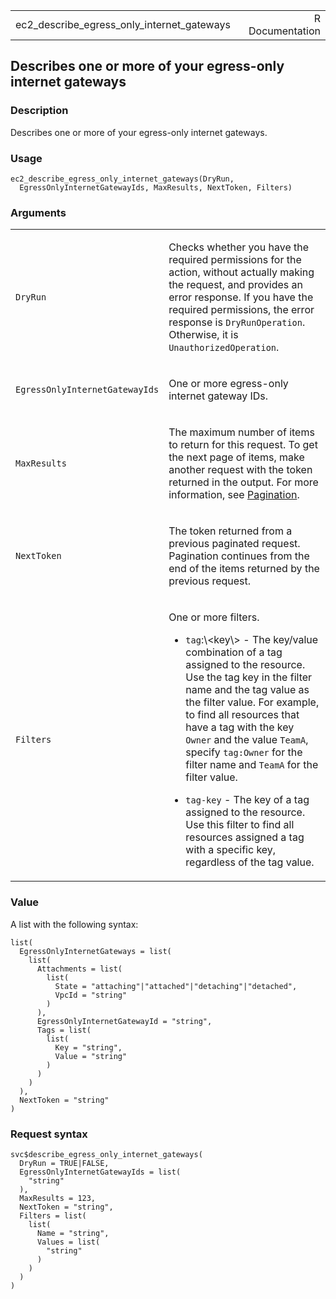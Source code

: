 <table style="width: 100%;">
<tbody>
<tr class="odd">
<td>ec2_describe_egress_only_internet_gateways</td>
<td style="text-align: right;">R Documentation</td>
</tr>
</tbody>
</table>

## Describes one or more of your egress-only internet gateways

### Description

Describes one or more of your egress-only internet gateways.

### Usage

    ec2_describe_egress_only_internet_gateways(DryRun,
      EgressOnlyInternetGatewayIds, MaxResults, NextToken, Filters)

### Arguments

<table>
<colgroup>
<col style="width: 35%" />
<col style="width: 65%" />
</colgroup>
<tbody>
<tr class="odd">
<td><code
id="ec2_describe_egress_only_internet_gateways_:_DryRun">DryRun</code></td>
<td><p>Checks whether you have the required permissions for the action,
without actually making the request, and provides an error response. If
you have the required permissions, the error response is
<code>DryRunOperation</code>. Otherwise, it is
<code>UnauthorizedOperation</code>.</p></td>
</tr>
<tr class="even">
<td><code
id="ec2_describe_egress_only_internet_gateways_:_EgressOnlyInternetGatewayIds">EgressOnlyInternetGatewayIds</code></td>
<td><p>One or more egress-only internet gateway IDs.</p></td>
</tr>
<tr class="odd">
<td><code
id="ec2_describe_egress_only_internet_gateways_:_MaxResults">MaxResults</code></td>
<td><p>The maximum number of items to return for this request. To get
the next page of items, make another request with the token returned in
the output. For more information, see <a
href="https://docs.aws.amazon.com/AWSEC2/latest/APIReference/Query-Requests.html#api-pagination">Pagination</a>.</p></td>
</tr>
<tr class="even">
<td><code
id="ec2_describe_egress_only_internet_gateways_:_NextToken">NextToken</code></td>
<td><p>The token returned from a previous paginated request. Pagination
continues from the end of the items returned by the previous
request.</p></td>
</tr>
<tr class="odd">
<td><code
id="ec2_describe_egress_only_internet_gateways_:_Filters">Filters</code></td>
<td><p>One or more filters.</p>
<ul>
<li><p><code>tag</code>:\&lt;key\&gt; - The key/value combination of a
tag assigned to the resource. Use the tag key in the filter name and the
tag value as the filter value. For example, to find all resources that
have a tag with the key <code>Owner</code> and the value
<code>TeamA</code>, specify <code>tag:Owner</code> for the filter name
and <code>TeamA</code> for the filter value.</p></li>
<li><p><code>tag-key</code> - The key of a tag assigned to the resource.
Use this filter to find all resources assigned a tag with a specific
key, regardless of the tag value.</p></li>
</ul></td>
</tr>
</tbody>
</table>

### Value

A list with the following syntax:

    list(
      EgressOnlyInternetGateways = list(
        list(
          Attachments = list(
            list(
              State = "attaching"|"attached"|"detaching"|"detached",
              VpcId = "string"
            )
          ),
          EgressOnlyInternetGatewayId = "string",
          Tags = list(
            list(
              Key = "string",
              Value = "string"
            )
          )
        )
      ),
      NextToken = "string"
    )

### Request syntax

    svc$describe_egress_only_internet_gateways(
      DryRun = TRUE|FALSE,
      EgressOnlyInternetGatewayIds = list(
        "string"
      ),
      MaxResults = 123,
      NextToken = "string",
      Filters = list(
        list(
          Name = "string",
          Values = list(
            "string"
          )
        )
      )
    )
